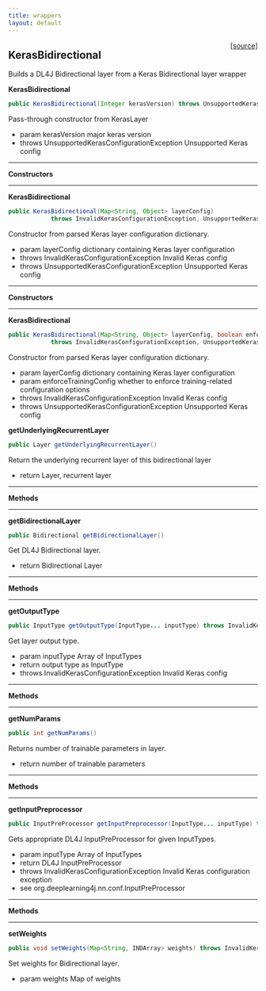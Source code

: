 ```yaml
---
title: wrappers
layout: default
---
```

<span style="float:right;"> [[source]](https://github.com/deeplearning4j/deeplearning4j/tree/master/deeplearning4j/deeplearning4j-modelimport/src/main/java/org/deeplearning4j/nn/modelimport/keras/layers/wrappers/KerasBidirectional.java) </span>
## KerasBidirectional

Builds a DL4J Bidirectional layer from a Keras Bidirectional layer wrapper


<b>KerasBidirectional</b> 
```java
public KerasBidirectional(Integer kerasVersion) throws UnsupportedKerasConfigurationException 
```


Pass-through constructor from KerasLayer

- param kerasVersion major keras version
- throws UnsupportedKerasConfigurationException Unsupported Keras config


---
<b>Constructors</b>

---
<b>KerasBidirectional</b> 
```java
public KerasBidirectional(Map<String, Object> layerConfig)
            throws InvalidKerasConfigurationException, UnsupportedKerasConfigurationException 
```


Constructor from parsed Keras layer configuration dictionary.

- param layerConfig dictionary containing Keras layer configuration
- throws InvalidKerasConfigurationException     Invalid Keras config
- throws UnsupportedKerasConfigurationException Unsupported Keras config


---
<b>Constructors</b>

---
<b>KerasBidirectional</b> 
```java
public KerasBidirectional(Map<String, Object> layerConfig, boolean enforceTrainingConfig)
            throws InvalidKerasConfigurationException, UnsupportedKerasConfigurationException 
```


Constructor from parsed Keras layer configuration dictionary.

- param layerConfig           dictionary containing Keras layer configuration
- param enforceTrainingConfig whether to enforce training-related configuration options
- throws InvalidKerasConfigurationException     Invalid Keras config
- throws UnsupportedKerasConfigurationException Unsupported Keras config


<b>getUnderlyingRecurrentLayer</b> 
```java
public Layer getUnderlyingRecurrentLayer() 
```


Return the underlying recurrent layer of this bidirectional layer

- return Layer, recurrent layer


---
<b>Methods</b>

---
<b>getBidirectionalLayer</b> 
```java
public Bidirectional getBidirectionalLayer() 
```


Get DL4J Bidirectional layer.

- return Bidirectional Layer


---
<b>Methods</b>

---
<b>getOutputType</b> 
```java
public InputType getOutputType(InputType... inputType) throws InvalidKerasConfigurationException 
```


Get layer output type.

- param inputType Array of InputTypes
- return output type as InputType
- throws InvalidKerasConfigurationException Invalid Keras config


---
<b>Methods</b>

---
<b>getNumParams</b> 
```java
public int getNumParams() 
```


Returns number of trainable parameters in layer.

- return number of trainable parameters


---
<b>Methods</b>

---
<b>getInputPreprocessor</b> 
```java
public InputPreProcessor getInputPreprocessor(InputType... inputType) throws InvalidKerasConfigurationException 
```


Gets appropriate DL4J InputPreProcessor for given InputTypes.

- param inputType Array of InputTypes
- return DL4J InputPreProcessor
- throws InvalidKerasConfigurationException Invalid Keras configuration exception
- see org.deeplearning4j.nn.conf.InputPreProcessor


---
<b>Methods</b>

---
<b>setWeights</b> 
```java
public void setWeights(Map<String, INDArray> weights) throws InvalidKerasConfigurationException 
```


Set weights for Bidirectional layer.

- param weights Map of weights

